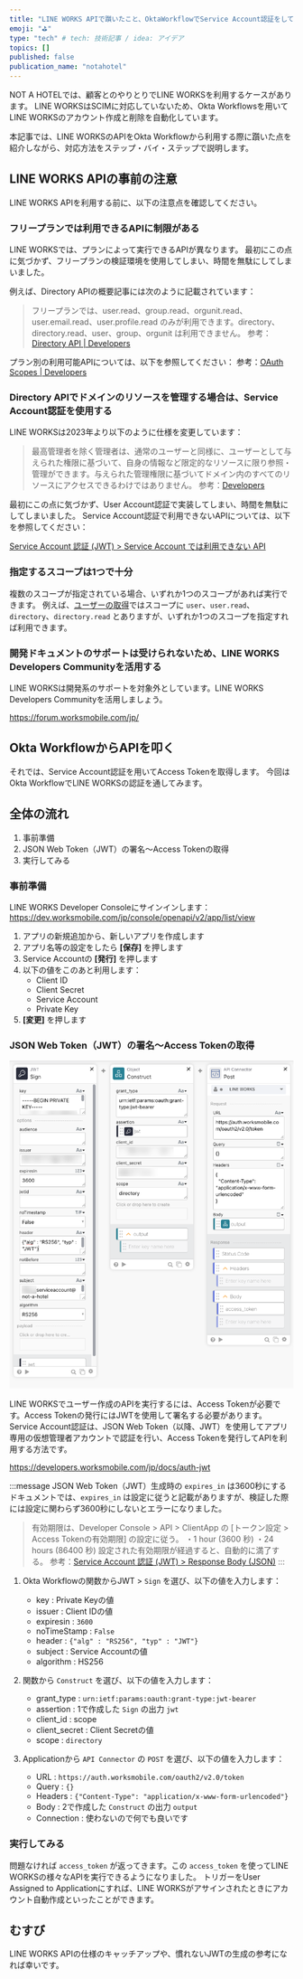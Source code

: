 ```yaml
---
title: "LINE WORKS APIで躓いたこと、OktaWorkflowでService Account認証をしてみた"
emoji: "⛳"
type: "tech" # tech: 技術記事 / idea: アイデア
topics: []
published: false
publication_name: "notahotel"
---
```



NOT A HOTELでは、顧客とのやりとりでLINE WORKSを利用するケースがあります。
LINE WORKSはSCIMに対応していないため、Okta Workflowsを用いてLINE WORKSのアカウント作成と削除を自動化しています。

本記事では、LINE WORKSのAPIをOkta Workflowから利用する際に躓いた点を紹介しながら、対応方法をステップ・バイ・ステップで説明します。

## LINE WORKS APIの事前の注意

LINE WORKS APIを利用する前に、以下の注意点を確認してください。

### フリープランでは利用できるAPIに制限がある

LINE WORKSでは、プランによって実行できるAPIが異なります。
最初にこの点に気づかず、フリープランの検証環境を使用してしまい、時間を無駄にしてしまいました。

例えば、Directory APIの概要記事には次のように記載されています：

> フリープランでは、user.read、group.read、orgunit.read、user.email.read、user.profile.read のみが利用できます。directory、directory.read、user、group、orgunit は利用できません。
参考：[Directory API | Developers](https://developers.worksmobile.com/jp/docs/directory)

プラン別の利用可能APIについては、以下を参照してください：
参考：[OAuth Scopes | Developers](https://developers.worksmobile.com/jp/docs/auth-scope#line-works)

### Directory APIでドメインのリソースを管理する場合は、Service Account認証を使用する

LINE WORKSは2023年より以下のように仕様を変更しています：

> 最高管理者を除く管理者は、通常のユーザーと同様に、ユーザーとして与えられた権限に基づいて、自身の情報など限定的なリソースに限り参照・管理ができます。与えられた管理権限に基づいてドメイン内のすべてのリソースにアクセスできるわけではありません。
参考：[Developers](https://developers.worksmobile.com/jp/news/detail?id=614)

最初にこの点に気づかず、User Account認証で実装してしまい、時間を無駄にしてしまいました。
Service Account認証で利用できないAPIについては、以下を参照してください：

[Service Account 認証 (JWT) > Service Account では利用できない API](https://developers.worksmobile.com/jp/docs/auth-jwt#prohibited-api)

### 指定するスコープは1つで十分

複数のスコープが指定されている場合、いずれか1つのスコープがあれば実行できます。
例えば、[ユーザーの取得](https://developers.worksmobile.com/jp/docs/user-get)ではスコープに `user`、`user.read`、`directory`、`directory.read` とありますが、いずれか1つのスコープを指定すれば利用できます。

### 開発ドキュメントのサポートは受けられないため、LINE WORKS Developers Communityを活用する

LINE WORKSは開発系のサポートを対象外としています。LINE WORKS Developers Communityを活用しましょう。

https://forum.worksmobile.com/jp/

## Okta WorkflowからAPIを叩く

それでは、Service Account認証を用いてAccess Tokenを取得します。
今回はOkta WorkflowでLINE WORKSの認証を通してみます。

## 全体の流れ

1. 事前準備
2. JSON Web Token（JWT）の署名〜Access Tokenの取得
3. 実行してみる

### 事前準備

LINE WORKS Developer Consoleにサインインします：
https://dev.worksmobile.com/jp/console/openapi/v2/app/list/view

1. アプリの新規追加から、新しいアプリを作成します
2. アプリ名等の設定をしたら **[保存]** を押します
3. Service Accountの **[発行]** を押します
4. 以下の値をこのあと利用します：
   - Client ID
   - Client Secret
   - Service Account
   - Private Key
5. **[変更]** を押します

### JSON Web Token（JWT）の署名〜Access Tokenの取得

![](/images/lineworks-api-from-okta-workflow/lineworks_auth_oktaworkflow.png)

LINE WORKSでユーザー作成のAPIを実行するには、Access Tokenが必要です。Access Tokenの発行にはJWTを使用して署名する必要があります。
Service Account認証は、JSON Web Token（以降、JWT）を使用してアプリ専用の仮想管理者アカウントで認証を行い、Access Tokenを発行してAPIを利用する方法です。

https://developers.worksmobile.com/jp/docs/auth-jwt

:::message
JSON Web Token（JWT）生成時の `expires_in` は3600秒にする
ドキュメントでは、`expires_in` は設定に従うと記載がありますが、検証した際には設定に関わらず3600秒にしないとエラーになりました。

> 有効期限は、Developer Console > API > ClientApp の [トークン設定 > Access Tokenの有効期限] の設定に従う。
> ・1 hour (3600 秒)
> ・24 hours (86400 秒)
> 設定された有効期限が経過すると、自動的に満了する。
参考：[Service Account 認証 (JWT) > Response Body (JSON)](https://developers.worksmobile.com/jp/docs/auth-jwt#issue-access-token-response-body)
:::

1. Okta Workflowの関数からJWT > `Sign` を選び、以下の値を入力します：
   - key : Private Keyの値
   - issuer : Client IDの値
   - expiresin : `3600`
   - noTimeStamp : `False`
   - header : `{"alg" : "RS256", "typ" : "JWT"}`
   - subject : Service Accountの値
   - algorithm : HS256

2. 関数から `Construct` を選び、以下の値を入力します：
   - grant_type : `urn:ietf:params:oauth:grant-type:jwt-bearer`
   - assertion : 1で作成した `Sign` の出力 `jwt`
   - client_id : scope
   - client_secret : Client Secretの値
   - scope : `directory`

3. Applicationから `API Connector` の `POST` を選び、以下の値を入力します：
   - URL : `https://auth.worksmobile.com/oauth2/v2.0/token`
   - Query : `{}`
   - Headers : `{"Content-Type": "application/x-www-form-urlencoded"}`
   - Body : 2で作成した `Construct` の出力 `output`
   - Connection : 使わないので何でも良いです

### 実行してみる

問題なければ `access_token` が返ってきます。この `access_token` を使ってLINE WORKSの様々なAPIを実行できるようになりました。
トリガーをUser Assigned to Applicationにすれば、LINE WORKSがアサインされたときにアカウント自動作成といったことができます。

## むすび

LINE WORKS APIの仕様のキャッチアップや、慣れないJWTの生成の参考になれば幸いです。
